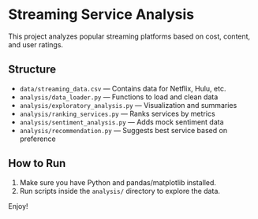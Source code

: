 # Streaming Service Analysis

This project analyzes popular streaming platforms based on cost, content, and user ratings.

## Structure

- `data/streaming_data.csv` — Contains data for Netflix, Hulu, etc.
- `analysis/data_loader.py` — Functions to load and clean data
- `analysis/exploratory_analysis.py` — Visualization and summaries
- `analysis/ranking_services.py` — Ranks services by metrics
- `analysis/sentiment_analysis.py` — Adds mock sentiment data
- `analysis/recommendation.py` — Suggests best service based on preference

## How to Run

1. Make sure you have Python and pandas/matplotlib installed.
2. Run scripts inside the `analysis/` directory to explore the data.

Enjoy!